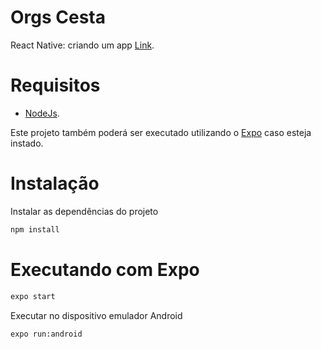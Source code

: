 # Orgs Cesta
React Native: criando um app [Link](https://cursos.alura.com.br/course/react-native-comecando-zero).

# Requisitos
- [NodeJs](https://nodejs.org/en/).

Este projeto também poderá ser executado utilizando o [Expo](https://www.npmjs.com/package/expo) caso esteja instado.

# Instalação 
Instalar as dependências do projeto
```sh
npm install
```

# Executando com Expo 
```sh
expo start
```

Executar no dispositivo emulador Android
```sh
expo run:android
```

